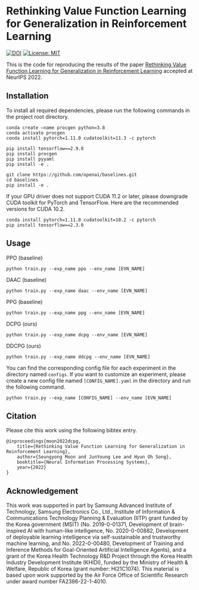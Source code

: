 # Rethinking Value Function Learning for Generalization in Reinforcement Learning

[![DOI](https://zenodo.org/badge/548142480.svg)](https://zenodo.org/badge/latestdoi/548142480)
[![License: MIT](https://img.shields.io/badge/License-MIT-yellow.svg)](https://github.com/snu-mllab/DCPG/blob/main/LICENSE) 

This is the code for reproducing the results of the paper [Rethinking Value Function Learning for Generalization in Reinforcement Learning](http://arxiv.org/abs/2210.09960)
accepted at NeurIPS 2022.

## Installation

To install all required dependencies, please run the following commands in the project root directory.

```
conda create —name procgen python=3.8
conda activate procgen
conda install pytorch=1.11.0 cudatoolkit=11.3 -c pytorch

pip install tensorflow==2.9.0
pip install procgen
pip install pyyaml
pip install -e .

git clone https://github.com/openai/baselines.git
cd baselines 
pip install -e .
```

If your GPU driver does not support CUDA 11.2 or later, please downgrade CUDA toolkit for PyTorch and TensorFlow.
Here are the recommended versions for CUDA 10.2.

```
conda install pytorch=1.11.0 cudatoolkit=10.2 -c pytorch
pip install tensorflow==2.3.0
```

## Usage

PPO (baseline)

```
python train.py --exp_name ppo --env_name [EVN_NAME]
```

DAAC (baseline)

```
python train.py --exp_name daac --env_name [EVN_NAME]
```

PPG (baseline)

```
python train.py --exp_name ppg --env_name [EVN_NAME]
```

DCPG (ours)

```
python train.py --exp_name dcpg --env_name [EVN_NAME]
```

DDCPG (ours)

```
python train.py --exp_name ddcpg --env_name [EVN_NAME]
```

You can find the corresponding config file for each experiment in the directory named `configs`. If you want to customize an experiment, please create a new config file named `[CONFIG_NAME].yaml` in the directory and run the following command.

```
python train.py --exp_name [CONFIG_NAME] --env_name [EVN_NAME]
```

## Citation

Please cite this work using the following bibtex entry.

```
@inproceedings{moon2022dcpg,
    title={Rethinking Value Function Learning for Generalization in Reinforcement Learning},
    author={Seungyong Moon and JunYoung Lee and Hyun Oh Song},
    booktitle={Neural Information Processing Systems},
    year={2022}
}
```

## Acknowledgement

This work was supported in part by Samsung Advanced Institute of Technology, Samsung Electronics Co., Ltd., Institute of Information & Communications Technology Planning & Evaluation (IITP) grant funded by the Korea government (MSIT) (No. 2019-0-01371, Development of brain-inspired AI with human-like intelligence, No. 2020-0-00882, Development of deployable learning intelligence via self-sustainable and trustworthy machine learning, and No. 2022-0-00480, Development of Training and Inference Methods for Goal-Oriented Artificial Intelligence Agents), and a grant of the Korea Health Technology R&D Project through the Korea Health Industry Development Institute (KHIDI), funded by the Ministry of Health & Welfare, Republic of Korea (grant number: HI21C1074). This material is based upon work supported by the Air Force Office of Scientific Research under award number FA2386-22-1-4010.
